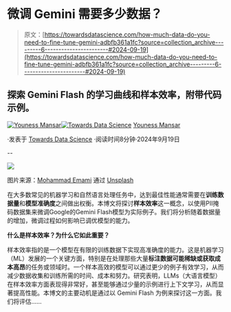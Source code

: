 # 微调 Gemini 需要多少数据？

> 原文：[https://towardsdatascience.com/how-much-data-do-you-need-to-fine-tune-gemini-adbfb361a1fc?source=collection_archive---------6-----------------------#2024-09-19](https://towardsdatascience.com/how-much-data-do-you-need-to-fine-tune-gemini-adbfb361a1fc?source=collection_archive---------6-----------------------#2024-09-19)

## 探索 Gemini Flash 的学习曲线和样本效率，附带代码示例。

[](https://medium.com/@CVxTz?source=post_page---byline--adbfb361a1fc--------------------------------)[![Youness Mansar](../Images/b68fe2cbbe219ab0231922c7165f2b6a.png)](https://medium.com/@CVxTz?source=post_page---byline--adbfb361a1fc--------------------------------)[](https://towardsdatascience.com/?source=post_page---byline--adbfb361a1fc--------------------------------)[![Towards Data Science](../Images/a6ff2676ffcc0c7aad8aaf1d79379785.png)](https://towardsdatascience.com/?source=post_page---byline--adbfb361a1fc--------------------------------) [Youness Mansar](https://medium.com/@CVxTz?source=post_page---byline--adbfb361a1fc--------------------------------)

·发表于 [Towards Data Science](https://towardsdatascience.com/?source=post_page---byline--adbfb361a1fc--------------------------------) ·阅读时间8分钟·2024年9月19日

--

![](../Images/1014ddb262374c04c459e1a311744692.png)

图片来源：[Mohammad Emami](https://unsplash.com/@mo_em?utm_source=medium&utm_medium=referral) 通过 [Unsplash](https://unsplash.com/?utm_source=medium&utm_medium=referral)

在大多数常见的机器学习和自然语言处理任务中，达到最佳性能通常需要在**训练数据量**和**模型准确度**之间做出权衡。本博文将探讨**样本效率**这一概念，以使用PII掩码数据集来微调Google的Gemini Flash模型为实际例子。我们将分析随着数据量的增加，微调过程如何影响已调优模型的能力。

**什么是样本效率？为什么它如此重要？**

样本效率指的是一个模型在有限的训练数据下实现高准确度的能力。这是机器学习（ML）发展的一个关键方面，特别是在处理那些大量**标注数据可能稀缺或获取成本高昂**的任务或领域时。一个样本高效的模型可以通过更少的例子有效学习，从而减少数据收集和训练所需的时间、成本和努力。研究表明，LLMs（大语言模型）在样本效率方面表现得非常好，甚至能够通过少量的示例进行上下文学习，从而显著提高性能。本博文的主要动机是通过以 Gemini Flash 为例来探讨这一方面。我们将评估……
